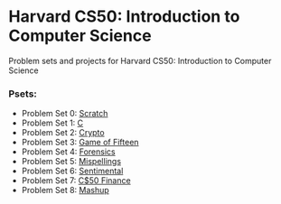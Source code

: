 # Harvard CS50: Introduction to Computer Science
Problem sets and projects for Harvard CS50: Introduction to Computer Science

### Psets:
* Problem Set 0: [Scratch](http://docs.cs50.net/2017/x/psets/0/pset0.html)
* Problem Set 1: [C](http://docs.cs50.net/2017/x/psets/1/pset1.html)
* Problem Set 2: [Crypto](http://docs.cs50.net/2017/x/psets/2/pset2.html)
* Problem Set 3: [Game of Fifteen](http://docs.cs50.net/2017/x/psets/3/pset3.html)
* Problem Set 4: [Forensics](http://docs.cs50.net/2017/x/psets/4/pset4.html)
* Problem Set 5: [Mispellings](http://docs.cs50.net/2017/x/psets/5/pset5.html)
* Problem Set 6: [Sentimental](http://docs.cs50.net/2017/x/psets/6/pset6.html)
* Problem Set 7: [C$50 Finance](http://docs.cs50.net/2017/x/psets/7/pset7.html)
* Problem Set 8: [Mashup](http://docs.cs50.net/2017/x/psets/8/pset8.html)
